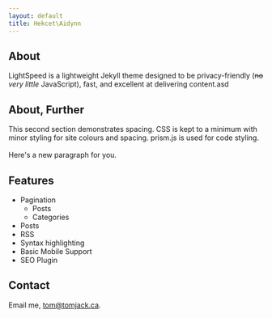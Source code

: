 ```yaml
---
layout: default
title: Hekcet\Aidynn
---
```


## About
LightSpeed is a lightweight Jekyll theme designed to be privacy-friendly (~~no~~ _very little_ JavaScript), fast, and
excellent at delivering content.asd

## About, Further
This second section demonstrates spacing. CSS is kept to a minimum with minor styling
for site colours and spacing. prism.js is used for code styling.    
<br>
Here's a new paragraph for you.  

## Features
- Pagination
    - Posts
    - Categories
- Posts
- RSS
- Syntax highlighting
- Basic Mobile Support
- SEO Plugin

## Contact
Email me, [tom@tomjack.ca](mailto:tom@tomjack.ca).